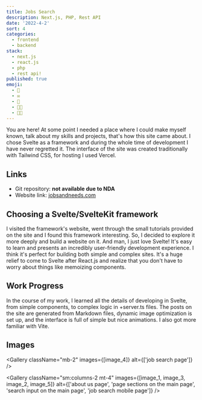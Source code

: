 ```yaml
---
title: Jobs Search
description: Next.js, PHP, Rest API
date: '2022-4-2'
sort: 4
categories:
  - frontend
  - backend
stack:
  - next.js
  - react.js
  - php
  - rest api!
published: true
emoji:
  - 💼
  - ✉️
  - 📮
  - 👩‍💻
  - 👨‍💻
---
```


<script>
  import DeferButton from '/src/components/DeferButton.svelte';
  import Gallery from '/src/components/Gallery.svelte';
  import image_1 from '/static/images/posts/jobs/image-1.jpg?format=webp';
  import image_2 from '/static/images/posts/jobs/image-2.jpg?format=webp';
  import image_3 from '/static/images/posts/jobs/image-3.jpg?format=webp';
  import image_4 from '/static/images/posts/jobs/image-4.jpg?format=webp';
  import image_5 from '/static/images/posts/jobs/image-5.jpg?format=webp';
</script>

You are here! At some point I needed a place where I could make myself known, talk about my skills and projects, that's how this site came about. I chose Svelte as a framework and during the whole time of development I have never regretted it. The interface of the site was created traditionally with Tailwind CSS, for hosting I used Vercel.

## Links

- Git repository: **not available due to NDA**
- Website link: <DeferButton><a href="https://jobsandneeds.com" rel="noreferrer">jobsandneeds.com</a></DeferButton>

## Choosing a Svelte/SvelteKit framework

I visited the framework's website, went through the small tutorials provided on the site and I found this framework interesting. So, I decided to explore it more deeply and build a website on it. And man, I just love Svelte! It's easy to learn and presents an incredibly user-friendly development experience. I think it's perfect for building both simple and complex sites. It's a huge relief to come to Svelte after React.js and realize that you don't have to worry about things like memoizing components.

## Work Progress

In the course of my work, I learned all the details of developing in Svelte, from simple components, to complex logic in +server.ts files. The posts on the site are generated from Markdown files, dynamic image optimization is set up, and the interface is full of simple but nice animations. I also got more familiar with Vite.

## Images

<Gallery
className="mb-2"
images={[image_4]}
alt={['job search page']}
/>

<Gallery
className="sm:columns-2 mt-4"
images={[image_1, image_3, image_2, image_5]}
alt={['about us page', 'page sections on the main page', 'search input on the main page', 'job search mobile page']}
/>
